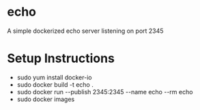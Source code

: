 # echo
A simple dockerized echo server listening on port 2345

# Setup Instructions
* sudo yum install docker-io
* sudo docker build -t echo .
* sudo docker run --publish 2345:2345 --name echo --rm echo
* sudo docker images

